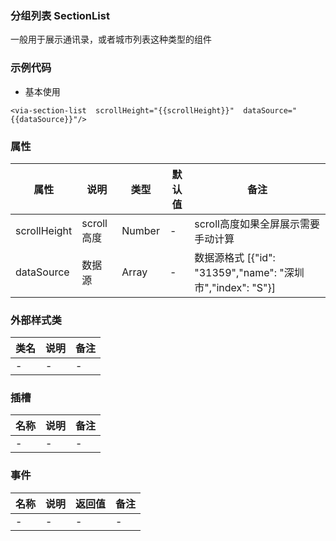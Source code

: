 ### 分组列表 SectionList  
   一般用于展示通讯录，或者城市列表这种类型的组件


### 示例代码
* 基本使用
```
<via-section-list  scrollHeight="{{scrollHeight}}"  dataSource="{{dataSource}}"/>
```
 
 


### 属性
| 属性 | 说明 | 类型 | 默认值 | 备注 | 
| --- | --- | --- | --- | --- |
| scrollHeight | scroll高度 | Number | - | scroll高度如果全屏展示需要手动计算 |
| dataSource | 数据源 | Array | - | 数据源格式 [{"id": "31359","name": "深圳市","index": "S"}]  |
 
 

 

### 外部样式类
| 类名 | 说明 | 备注 | 
| --- | --- | --- |
| - | - | -  |
 



### 插槽
| 名称 | 说明 | 备注 |
| --- | --- |--- |
 | -| - | - |  


### 事件
| 名称 | 说明 | 返回值 | 备注 |
| --- | --- | --- | --- |
| -| - | - | -   |



